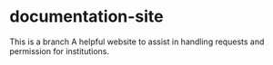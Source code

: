 # documentation-site
This is a branch
A helpful website to assist in handling requests and permission for institutions.
